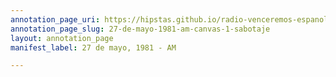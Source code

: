 ```yaml
---
annotation_page_uri: https://hipstas.github.io/radio-venceremos-espanol/annotations/27-de-mayo-1981-am-canvas-1-sabotaje.json
annotation_page_slug: 27-de-mayo-1981-am-canvas-1-sabotaje
layout: annotation_page
manifest_label: 27 de mayo, 1981 - AM

---
```

